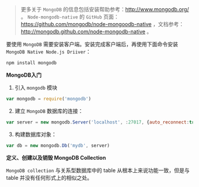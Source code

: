 > 更多关于 `MongoDB` 的信息包括安装帮助参考：<http://www.mongodb.org/> 。
> `Node-mongodb-native` 的 `GitHub` 页面：<https://github.com/mongodb/node-mongoodb-native> ，文档参考：<http://mongodb.github.com/node-mongodb-native> 。

要使用 `MongoDB` 需要安装客户端。安装完成客户端后，再使用下面命令安装 `MongoDB Native Node.js Driiver`：

```js
npm install mongodb
```

**MongoDB入门**

1. 引入 `mongodb` 模块

```js
var mongodb = require('mongodb')
```

2. 建立 `MongoDB` 数据库的连接：

```js
var server = new mongodb.Server('localhost', :27017, {auto_reconnect:true})
```

3. 构建数据库对象：

```js
var db = new mongodb.Db('mydb', server)
```

**定义、创建以及销毁 MongoDB Collection**

`MongoDB collection` 与关系型数据库中的 table 从根本上来说功能一致，但是与 table 并没有任何形式上的相似之处。
